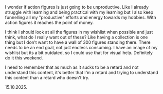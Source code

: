 I wonder if action figures is just going to be unproductive. Like I already struggle with learning and being practical with my learning but I also keep funnelling all my "productive" efforts and energy towards my hobbies. With action figures it reaches the point of money.

I think I should look at all the figures in my wishlist when possible and just think, what do I really want out of these? Like having a collection is one thing but I don't want to have a wall of 300 figures standing there. There needs to be an end goal, not just endless consuming. I have an image of my wishlist but its a bit outdated, so I could use that for visual help. Definitely do it this weekend. 

I need to remember that as much as it sucks to be a retard and not understand this content, it's better that I'm a retard and trying to understand this content than a retard who doesn't try.

15.10.2025.